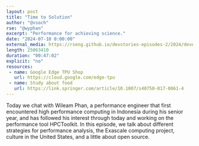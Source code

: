 ```yaml
---
layout: post
title: "Time to Solution"
author: "@vsoch"
rse: "@wyphan"
excerpt: "Performance for achieving science."
date: "2024-07-10 0:00:00"
external_media: https://rseng.github.io/devstories-episodes-2/2024/developer-stories-wileam-phan-episode-99.mp3
length: 25063410
duration: "00:47:02"
explicit: "no"
resources:
 - name: Google Edge TPU Shop
   url: https://cloud.google.com/edge-tpu
 - name: Study about food
   url: https://link.springer.com/article/10.1007/s40750-017-0061-4
---
```


Today we chat with Wileam Phan, a performance engineer that first encountered high performance computing in Indonesia during his senior year, and has followed his interest through today and working on the performance tool HPCToolkit. In this episode, we talk about different strategies for performance analysis, the Exascale computing project, culture in the United States, and a little about open source.
